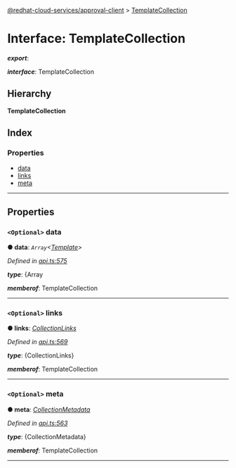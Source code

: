 [@redhat-cloud-services/approval-client](../README.md) > [TemplateCollection](../interfaces/templatecollection.md)

# Interface: TemplateCollection

*__export__*: 

*__interface__*: TemplateCollection

## Hierarchy

**TemplateCollection**

## Index

### Properties

* [data](templatecollection.md#data)
* [links](templatecollection.md#links)
* [meta](templatecollection.md#meta)

---

## Properties

<a id="data"></a>

### `<Optional>` data

**● data**: *`Array`<[Template](template.md)>*

*Defined in [api.ts:575](https://github.com/RedHatInsights/javascript-clients/blob/master/packages/approval/api.ts#L575)*

*__type__*: {Array

*__memberof__*: TemplateCollection

___
<a id="links"></a>

### `<Optional>` links

**● links**: *[CollectionLinks](collectionlinks.md)*

*Defined in [api.ts:569](https://github.com/RedHatInsights/javascript-clients/blob/master/packages/approval/api.ts#L569)*

*__type__*: {CollectionLinks}

*__memberof__*: TemplateCollection

___
<a id="meta"></a>

### `<Optional>` meta

**● meta**: *[CollectionMetadata](collectionmetadata.md)*

*Defined in [api.ts:563](https://github.com/RedHatInsights/javascript-clients/blob/master/packages/approval/api.ts#L563)*

*__type__*: {CollectionMetadata}

*__memberof__*: TemplateCollection

___

